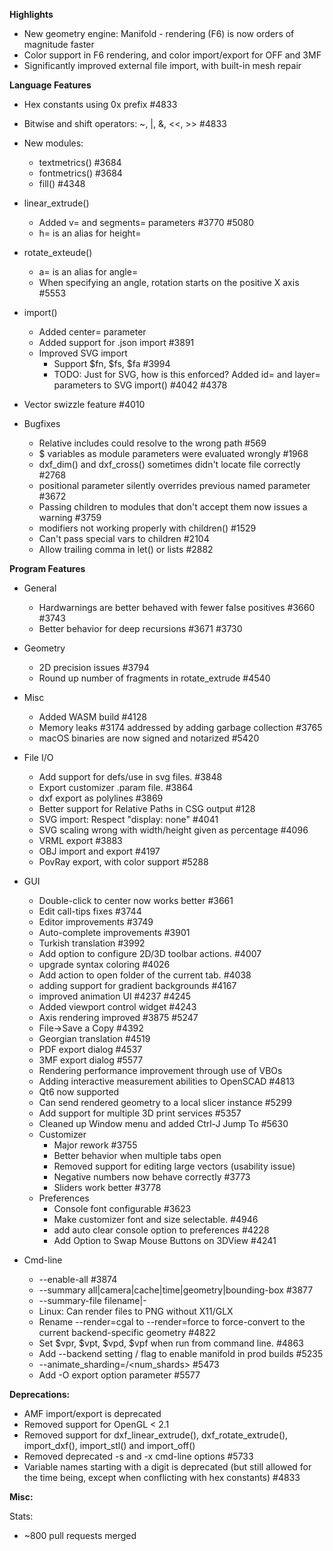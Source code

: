 **Highlights**

* New geometry engine: Manifold - rendering (F6) is now orders of magnitude faster
* Color support in F6 rendering, and color import/export for OFF and 3MF
* Significantly improved external file import, with built-in mesh repair

**Language Features**

* Hex constants using 0x prefix #4833
* Bitwise and shift operators: ~, |, &, <<, >> #4833
* New modules:
  * textmetrics() #3684
  * fontmetrics() #3684
  * fill() #4348
* linear_extrude()
  * Added v= and segments= parameters #3770 #5080
  * h= is an alias for height=
* rotate_exteude()
  * a= is an alias for angle=
  * When specifying an angle, rotation starts on the positive X axis #5553
* import()
  * Added center= parameter 
  * Added support for .json import #3891
  * Improved SVG import
    * Support $fn, $fs, $fa #3994
    * TODO: Just for SVG, how is this enforced? Added id= and layer= parameters to SVG import() #4042 #4378
* Vector swizzle feature #4010

* Bugfixes
  * Relative includes could resolve to the wrong path #569
  * $ variables as module parameters were evaluated wrongly #1968
  * dxf_dim() and dxf_cross() sometimes didn't locate file correctly #2768
  * positional parameter silently overrides previous named parameter #3672
  * Passing children to modules that don't accept them now issues a warning #3759
  * modifiers not working properly with children() #1529
  * Can't pass special vars to children #2104
  * Allow trailing comma in let() or lists #2882

**Program Features**

* General
  * Hardwarnings are better behaved with fewer false positives #3660 #3743
  * Better behavior for deep recursions #3671 #3730

* Geometry
  * 2D precision issues #3794 
  * Round up number of fragments in rotate_extrude #4540

* Misc
  * Added WASM build #4128
  * Memory leaks #3174 addressed by adding garbage collection #3765
  * macOS binaries are now signed and notarized #5420

* File I/O
  * Add support for defs/use in svg files. #3848
  * Export customizer .param file. #3864
  * dxf export as polylines #3869
  * Better support for Relative Paths in CSG output #128
  * SVG import: Respect "display: none" #4041
  * SVG scaling wrong with width/height given as percentage #4096
  * VRML export #3883
  * OBJ import and export #4197 
  * PovRay export, with color support #5288

* GUI
  * Double-click to center now works better #3661
  * Edit call-tips fixes #3744
  * Editor improvements #3749
  * Auto-complete improvements #3901
  * Turkish translation #3992
  * Add option to configure 2D/3D toolbar actions. #4007
  * upgrade syntax coloring #4026
  * Add action to open folder of the current tab. #4038
  * adding support for gradient backgrounds #4167
  * improved animation UI #4237 #4245
  * Added viewport control widget #4243
  * Axis rendering improved #3875 #5247
  * File->Save a Copy #4392
  * Georgian translation  #4519
  * PDF export dialog #4537
  * 3MF export dialog #5577
  * Rendering performance improvement through use of VBOs
  * Adding interactive measurement abilities to OpenSCAD #4813
  * Qt6 now supported
  * Can send rendered geometry to a local slicer instance #5299
  * Add support for multiple 3D print services #5357
  * Cleaned up Window menu and added Ctrl-J Jump To #5630
  * Customizer
    * Major rework #3755
    * Better behavior when multiple tabs open
    * Removed support for editing large vectors (usability issue)
    * Negative numbers now behave correctly #3773
    * Sliders work better #3778
  * Preferences
    * Console font configurable #3623
    * Make customizer font and size selectable. #4946
    * add auto clear console option to preferences #4228
    * Add Option to Swap Mouse Buttons on 3DView #4241


* Cmd-line
  * --enable-all #3874
  * --summary all|camera|cache|time|geometry|bounding-box #3877
  * --summary-file filename|-
  * Linux: Can render files to PNG without X11/GLX
  * Rename --render=cgal to --render=force to force-convert to the current backend-specific geometry #4822
  * Set $vpr, $vpt, $vpd, $vpf when run from command line. #4863
  * Add --backend setting / flag to enable manifold in prod builds #5235
  * --animate_sharding=<shard>/<num_shards> #5473
  * Add -O export option parameter #5577


**Deprecations:**
* AMF import/export is deprecated
* Removed support for OpenGL < 2.1
* Removed support for dxf_linear_extrude(), dxf_rotate_extrude(), import_dxf(), import_stl() and import_off()
* Removed deprecated -s and -x cmd-line options #5733
* Variable names starting with a digit is deprecated (but still allowed for the time being, except when conflicting with hex constants) #4833

**Misc:**

Stats:
* ~800 pull requests merged

